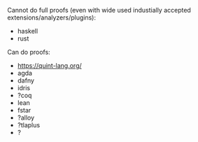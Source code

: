 
Cannot do full proofs (even with wide used industially accepted extensions/analyzers/plugins):
- haskell
- rust

Can do proofs:
- https://quint-lang.org/
- agda
- dafny
- idris
- ?coq 
- lean
- fstar
- ?alloy
- ?tlaplus
- ?
